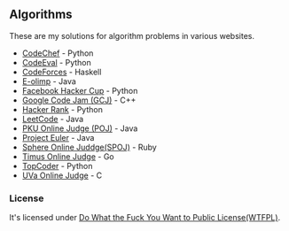 ## Algorithms

These are my solutions for algorithm problems in various websites.

* [CodeChef](http://www.codechef.com/) - Python
* [CodeEval](http://www.codeeval.com/) - Python
* [CodeForces](http://codeforces.com/) - Haskell
* [E-olimp](http://www.e-olimp.com/en/) - Java
* [Facebook Hacker Cup](https://code.google.com/codejam) - Python
* [Google Code Jam (GCJ)](https://code.google.com/codejam) - C++
* [Hacker Rank](https://www.hackerrank.com/) - Python
* [LeetCode](http://oj.leetcode.com/) - Java
* [PKU Online Judge (POJ)](http://poj.org/) - Java
* [Project Euler](http://projecteuler.net/) - Java
* [Sphere Online Juddge(SPOJ)](http://www.spoj.pl/) - Ruby
* [Timus Online Judge](http://acm.timus.ru/) - Go
* [TopCoder](http://www.topcoder.com/) - Python
* [UVa Online Judge](http://uva.onlinejudge.org/) - C

### License

It's licensed under [Do What the Fuck You Want to Public License(WTFPL)](http://en.wikipedia.org/wiki/WTFPL).
